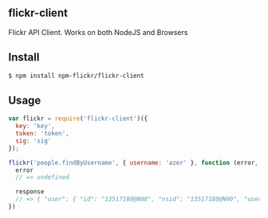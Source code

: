 ## flickr-client

Flickr API Client. Works on both NodeJS and Browsers

## Install

```bash
$ npm install npm-flickr/flickr-client
```

## Usage

```js
var flickr = require('flickr-client')({
  key: 'key',
  token: 'token',
  sig: 'sig'
});

flickr('people.findByUsername', { username: 'azer' }, function (error, response) {
  error
  // => undefined

  response
  // => { "user": { "id": "13517180@N00", "nsid": "13517180@N00", "username": { "_content": "azer" } }, "stat": "ok" }
})
```
